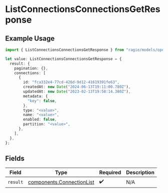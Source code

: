 # ListConnectionsConnectionsGetResponse

## Example Usage

```typescript
import { ListConnectionsConnectionsGetResponse } from "ragie/models/operations";

let value: ListConnectionsConnectionsGetResponse = {
  result: {
    pagination: {},
    connections: [
      {
        id: "fca332e4-77cd-426d-9d12-41619391fe63",
        createdAt: new Date("2024-06-13T19:11:00.780Z"),
        updatedAt: new Date("2023-02-13T19:58:14.380Z"),
        metadata: {
          "key": false,
        },
        type: "<value>",
        name: "<value>",
        enabled: false,
        partition: "<value>",
      },
    ],
  },
};
```

## Fields

| Field                                                                  | Type                                                                   | Required                                                               | Description                                                            |
| ---------------------------------------------------------------------- | ---------------------------------------------------------------------- | ---------------------------------------------------------------------- | ---------------------------------------------------------------------- |
| `result`                                                               | [components.ConnectionList](../../models/components/connectionlist.md) | :heavy_check_mark:                                                     | N/A                                                                    |